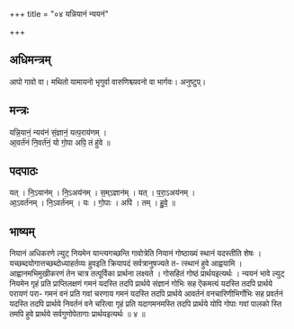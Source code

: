 +++
title = "०४ यन्नियानं न्ययनं"

+++
## अधिमन्त्रम्
आपो गावो वा। मथितो यामायनो भृगुर्वा वारुणिश्च्यवनो वा भार्गवः। अनुष्टुप्।

## मन्त्रः
यन्नि॒यानं॒ न्यय॑नं सं॒ज्ञानं॒ यत्प॒राय॑णम् ।  
आ॒वर्त॑नं नि॒वर्त॑नं॒ यो गो॒पा अपि॒ तं हु॑वे ॥

## पदपाठः
यत् । नि॒ऽयान॑म् । नि॒ऽअय॑नम् । स॒म्ऽज्ञान॑म् । यत् । प॒रा॒ऽअय॑नम् ।  
आ॒ऽवर्त॑नम् । नि॒ऽवर्त॑नम् । यः । गो॒पाः । अपि॑ । तम् । हु॒वे॒ ॥

## भाष्यम्
नियानं अधिकरणे ल्युट् नियमेन यान्त्यगच्छन्ति गावोत्रेति नियानं गोष्ठाख्यं स्थानं यदस्तीति शेषः । यच्छब्दयोगात्तच्छब्दोध्याहर्तव्यः हुवइति क्रियापदं सर्वत्रानुषज्यते त- त्स्थानं हुवे आह्वयामि । आह्वानमभिमुखीकरणं तेन चात्र तत्पूर्विका प्रार्थना लक्ष्यते । गोसहितं गोष्ठं प्रार्थयइत्यर्थः । न्ययनं भावे ल्युट् नियमेन गृहं प्रति प्राप्तिलक्षणं गमनं यदस्ति तदपि प्रार्थये संज्ञानं गोभिः सह ऎकमत्यं यदस्ति तदपि प्रार्थये परायणं परा- गमनं वनं प्रति गवां चरणाय गमनं यदस्ति तदपि प्रार्थये आवर्तनं वनचारिणीभिर्गोभिः सह प्रवर्तनं यदस्ति तदपि प्रार्थये निवर्तनं वने चरित्वा गृहं प्रति यदागमनमस्ति तदपि प्रार्थये योपि गोपाः गवां पालको स्ति तमपि हुवे प्रार्थये सर्वगुणोपेतागाः प्रार्थयइत्यर्थः ॥ ४ ॥